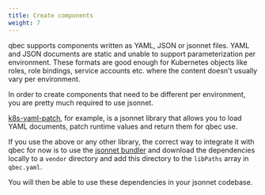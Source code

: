 ```yaml
---
title: Create components
weight: 7
--- 
```


qbec supports components written as YAML, JSON or jsonnet files. YAML and JSON documents are static
and unable to support parameterization per environment. These formats are good enough for Kubernetes
objects like roles, role bindings, service accounts etc. where the content doesn't usually vary
per environment.

In order to create components that need to be different per environment, you are pretty much required
to use jsonnet.

[k8s-yaml-patch](https://github.com/splunk/k8s-yaml-patch),
for example, is a jsonnet library that allows you to load YAML documents, patch runtime values and
return them for qbec use. 

If you use the above or any other library, the correct way to integrate it with qbec for now is to use
the [jsonnet bundler](https://github.com/jsonnet-bundler/jsonnet-bundler) and download the dependencies
locally to a `vendor` directory and add this directory to the `libPaths` array in `qbec.yaml`.

You will then be able to use these dependencies in your jsonnet codebase.



 
